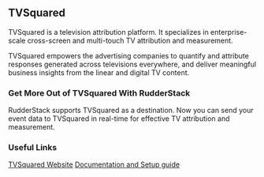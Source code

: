 ## TVSquared

TVSquared is a television attribution platform. It specializes in enterprise-scale cross-screen and multi-touch TV attribution and measurement.

TVSquared empowers the advertising companies to quantify and attribute responses generated across televisions everywhere, and deliver meaningful business insights from the linear and digital TV content.

### Get More Out of TVSquared With RudderStack

RudderStack supports TVSquared as a destination. Now you can send your event data to TVSquared in real-time for effective TV attribution and measurement.

### Useful Links

[TVSquared Website](https://tvsquared.com/)
[Documentation and Setup guide](https://docs.rudderstack.com/destinations/tvsquared)
